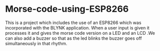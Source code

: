 # Morse-code-using-ESP8266
This is a project which includes the use of an ESP8266 which was incorporated with the BLYNK application. When a user input is given it processes it and gives the morse code version on a LED and an LCD .We can also add a buzzer so that as the led blinks the buzzer goes off simultaneously in that rhythm.
